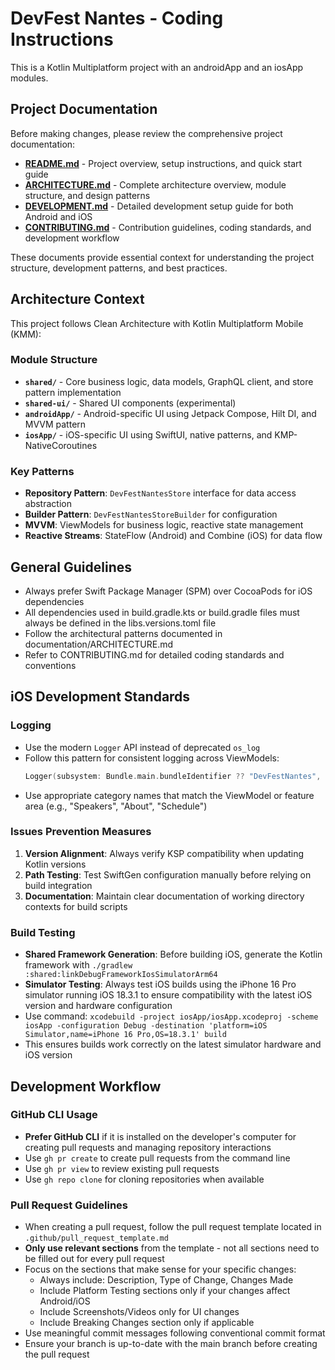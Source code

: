 # DevFest Nantes - Coding Instructions

This is a Kotlin Multiplatform project with an androidApp and an iosApp modules.

## Project Documentation

Before making changes, please review the comprehensive project documentation:

- **[README.md](../README.md)** - Project overview, setup instructions, and quick start guide
- **[ARCHITECTURE.md](../documentation/ARCHITECTURE.md)** - Complete architecture overview, module structure, and design patterns
- **[DEVELOPMENT.md](../documentation/DEVELOPMENT.md)** - Detailed development setup guide for both Android and iOS
- **[CONTRIBUTING.md](../CONTRIBUTING.md)** - Contribution guidelines, coding standards, and development workflow

These documents provide essential context for understanding the project structure, development patterns, and best practices.

## Architecture Context

This project follows Clean Architecture with Kotlin Multiplatform Mobile (KMM):

### Module Structure
- **`shared/`** - Core business logic, data models, GraphQL client, and store pattern implementation
- **`shared-ui/`** - Shared UI components (experimental)
- **`androidApp/`** - Android-specific UI using Jetpack Compose, Hilt DI, and MVVM pattern
- **`iosApp/`** - iOS-specific UI using SwiftUI, native patterns, and KMP-NativeCoroutines

### Key Patterns
- **Repository Pattern**: `DevFestNantesStore` interface for data access abstraction
- **Builder Pattern**: `DevFestNantesStoreBuilder` for configuration
- **MVVM**: ViewModels for business logic, reactive state management
- **Reactive Streams**: StateFlow (Android) and Combine (iOS) for data flow

## General Guidelines

- Always prefer Swift Package Manager (SPM) over CocoaPods for iOS dependencies
- All dependencies used in build.gradle.kts or build.gradle files must always be defined in the libs.versions.toml file
- Follow the architectural patterns documented in documentation/ARCHITECTURE.md
- Refer to CONTRIBUTING.md for detailed coding standards and conventions

## iOS Development Standards

### Logging
- Use the modern `Logger` API instead of deprecated `os_log`
- Follow this pattern for consistent logging across ViewModels:
  ```swift
  Logger(subsystem: Bundle.main.bundleIdentifier ?? "DevFestNantes", category: "CategoryName").error("Error message: \(error.localizedDescription)")
  ```
- Use appropriate category names that match the ViewModel or feature area (e.g., "Speakers", "About", "Schedule")

### Issues Prevention Measures
1. **Version Alignment**: Always verify KSP compatibility when updating Kotlin versions
2. **Path Testing**: Test SwiftGen configuration manually before relying on build integration
3. **Documentation**: Maintain clear documentation of working directory contexts for build scripts

### Build Testing
- **Shared Framework Generation**: Before building iOS, generate the Kotlin framework with `./gradlew :shared:linkDebugFrameworkIosSimulatorArm64`
- **Simulator Testing**: Always test iOS builds using the iPhone 16 Pro simulator running iOS 18.3.1 to ensure compatibility with the latest iOS version and hardware configuration
- Use command: `xcodebuild -project iosApp/iosApp.xcodeproj -scheme iosApp -configuration Debug -destination 'platform=iOS Simulator,name=iPhone 16 Pro,OS=18.3.1' build`
- This ensures builds work correctly on the latest simulator hardware and iOS version

## Development Workflow

### GitHub CLI Usage
- **Prefer GitHub CLI** if it is installed on the developer's computer for creating pull requests and managing repository interactions
- Use `gh pr create` to create pull requests from the command line
- Use `gh pr view` to review existing pull requests
- Use `gh repo clone` for cloning repositories when available

### Pull Request Guidelines
- When creating a pull request, follow the pull request template located in `.github/pull_request_template.md`
- **Only use relevant sections** from the template - not all sections need to be filled out for every pull request
- Focus on the sections that make sense for your specific changes:
  - Always include: Description, Type of Change, Changes Made
  - Include Platform Testing sections only if your changes affect Android/iOS
  - Include Screenshots/Videos only for UI changes
  - Include Breaking Changes section only if applicable
- Use meaningful commit messages following conventional commit format
- Ensure your branch is up-to-date with the main branch before creating the pull request
